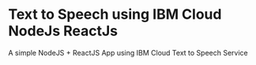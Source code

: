 # Text to Speech using IBM Cloud NodeJs ReactJs

A simple NodeJS + ReactJS App using IBM Cloud Text to Speech Service